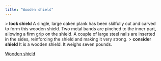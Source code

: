```yaml
---
title: "Wooden shield"
---
```


\> **look shield**
A single, large oaken plank has been skilfully cut and carved to form
this
wooden shield. Two metal bands are pinched to the inner part, allowing
a
firm grip on the shield. A couple of large steel nails are inserted in
the
sides, reinforcing the shield and making it very strong.
\> **consider shield**
It is a wooden shield.
It weighs seven pounds.

[Wooden shield](Category:_Shields "wikilink")